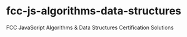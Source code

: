 # fcc-js-algorithms-data-structures
FCC JavaScript Algorithms &amp; Data Structures Certification Solutions
